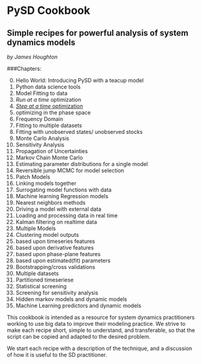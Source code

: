 PySD Cookbook
=============
## Simple recipes for powerful analysis of system dynamics models
*by James Houghton*

###Chapters:

0. Hello World: Introducing PySD with a teacup model
 1. Python data science tools
1. Model Fitting to data
 1. *Run at a time* optimization
 2. [*Step at a time* optimization](http://nbviewer.ipython.org/github/JamesPHoughton/PySD-Cookbook/blob/master/Step%20at%20a%20time%20optimization.ipynb)
 3. optimizing in the phase space
 4. Frequency Domain
 4. Fitting to multiple datasets
 5. Fitting with unobserved states/ unobserved stocks
2. Monte Carlo Analysis
 3. Sensitivity Analysis
 4. Propagation of Uncertainties
2. Markov Chain Monte Carlo
 1. Estimating parameter distributions for a single model
 2. Reversible jump MCMC for model selection
3. Patch Models
 1. Linking models together
4. Surrogating model functions with data
 1. Machine learning Regression models
 2. Nearest neighbors methods
5. Driving a model with external data
6. Loading and processing data in real time
7. Kalman filtering on realtime data
5. Multiple Models
10. Clustering model outputs
 1. based upon timeseries features
 2. based upon derivative features
 3. based upon phase-plane features
 4. based upon estimated(fit) parameters
11. Bootstrapping/cross validations
 1. Multiple datasets
 2. Partitioned timeseriese
12. Statistical screening
 13. Screening for sensitivity analysis 
13. Hidden markov models and dynamic models
14. Machine Learning predictors and dynamic models

This cookbook is intended as a resource for system dynamics practitioners working to use big data to 
improve their modeling practice. We strive to make each recipe short, simple to understand, and transferable, 
so that the script can be copied and adapted to the desired problem.

We start each recipe with a description of the technique, and a discussion of how it is useful to the SD practitioner.
